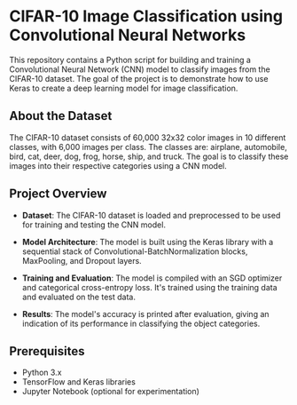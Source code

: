 # CIFAR-10 Image Classification using Convolutional Neural Networks

This repository contains a Python script for building and training a Convolutional Neural Network (CNN) model to classify images from the CIFAR-10 dataset. The goal of the project is to demonstrate how to use Keras to create a deep learning model for image classification.

## About the Dataset

The CIFAR-10 dataset consists of 60,000 32x32 color images in 10 different classes, with 6,000 images per class. The classes are: airplane, automobile, bird, cat, deer, dog, frog, horse, ship, and truck. The goal is to classify these images into their respective categories using a CNN model.

## Project Overview

- **Dataset**: The CIFAR-10 dataset is loaded and preprocessed to be used for training and testing the CNN model.

- **Model Architecture**: The model is built using the Keras library with a sequential stack of Convolutional-BatchNormalization blocks, MaxPooling, and Dropout layers.

- **Training and Evaluation**: The model is compiled with an SGD optimizer and categorical cross-entropy loss. It's trained using the training data and evaluated on the test data.

- **Results**: The model's accuracy is printed after evaluation, giving an indication of its performance in classifying the object categories.


## Prerequisites

- Python 3.x
- TensorFlow and Keras libraries
- Jupyter Notebook (optional for experimentation)


